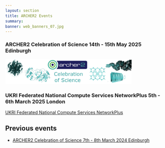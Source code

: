 ```yaml
---
layout: section
title: ARCHER2 Events
summary: 
banner: web_banners_07.jpg
---
```


###  ARCHER2 Celebration of Science  14th - 15th May 2025  Edinburgh
<p>
<a href="celebration-of-science-2025"><img src="celebration-of-science-2025/img/250514-celebration-of-science.jpg"  alt="Celebration of Science 2025" style="width: 80%"></a>
</p>


###  UKRI  Federated National Compute Services NetworkPlus 5th - 6th March 2025  London
<p>
<a href="ukri-federated-national-compute-services-networkplus"> UKRI Federated National Compute Services NetworkPlus</a>
</p>

## Previous events

- [ARCHER2 Celebration of Science  7th - 8th March 2024  Edinburgh](celebration-of-science-2024)

<!--

###  ARCHER2 Celebration of Science  7th - 8th March 2024  Edinburgh
<p>
<a href="celebration-of-science-2024"><img src="celebration-of-science-2024/img/240307-celebration-of-science.jpg"  alt="Celebration of Science" style="width: 80%"></a>
</p>


-->



